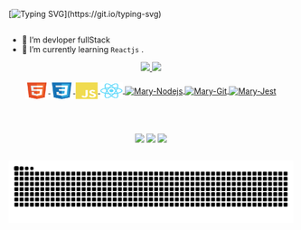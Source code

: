 

[![Typing SVG](https://readme-typing-svg.demolab.com?font=Fira+Code&weight=500&size=24&pause=1000&color=%237159c1?&random=false&width=435&lines=Hello%2C+World!)](https://git.io/typing-svg)


##

- 🔭 I’m devloper fullStack
- 🌱 I’m currently learning ` Reactjs ` .


<div align="center">
  <a href="https://github.com/mraphaely">
  <img height="180em" src="https://github-readme-stats.vercel.app/api?username=mraphaely&show_icons=true&theme=midnight-purple&include_all_commits=true&count_private=true"/>
  <img height="180em" src="https://github-readme-stats.vercel.app/api/top-langs/?username=mraphaely&layout=compact&langs_count=7&theme=midnight-purple"/>
</div>

<div style="display: inline_block" align="center"><br>
  <img align="center" alt="Mary-HTML" height="30" width="40" src="https://raw.githubusercontent.com/devicons/devicon/master/icons/html5/html5-original.svg">
  <img align="center" alt="Mary-CSS" height="30" width="40" src="https://raw.githubusercontent.com/devicons/devicon/master/icons/css3/css3-original.svg">
  <img align="center" alt="Mary-Js" height="30" width="40" src="https://raw.githubusercontent.com/devicons/devicon/master/icons/javascript/javascript-plain.svg">
  <img align="center" alt="Mary-React" height="30" width="40" src="https://raw.githubusercontent.com/devicons/devicon/master/icons/react/react-original.svg">
  <img align="center" alt="Mary-Nodejs" height="30" width="40" src="https://cdn.jsdelivr.net/gh/devicons/devicon/icons/nodejs/nodejs-original.svg">
  <img align="center" alt="Mary-Git" height="30" width="35" src="https://git-scm.com/images/logos/downloads/Git-Icon-1788C.png">
    <img align="center" alt="Mary-Jest" height="30" width="30" src="https://iconape.com/wp-content/png_logo_vector/jest-logo.png">
  
</div>

##

<div align="center"> 
  </br>
<!--   <a href="https://twitter.com/MaryanaRaphaely" target="_blank"><img src="https://img.shields.io/badge/Twitter-1DA1F2?style=for-the-badge&logo=twitter&logoColor=white" target="_blank"></a> -->

  <a href="https://instagram.com/mraphaely_" target="_blank"><img src="https://img.shields.io/badge/-Instagram-%23E4405F?style=for-the-badge&logo=instagram&logoColor=white" target="_blank"></a>
  <a href = "mailto:raphaelymaryana@gmail.com"><img src="https://img.shields.io/badge/-Gmail-%237159c1?style=for-the-badge&logo=gmail&logoColor=white" target="_blank"></a>
  <a href="https://www.linkedin.com/in/maryanaraphaely6870" target="_blank"><img src="https://img.shields.io/badge/-Linkedin-%230077B5?style=for-the-badge&logo=linkedin&logoColor=white" target="_blank"></a>

##

 <picture>
  <source media="(prefers-color-scheme: dark)" srcset="https://raw.githubusercontent.com/mraphaely/mraphaely/output/github-contribution-grid-snake-dark.svg">
  <source media="(prefers-color-scheme: light)" srcset="https://raw.githubusercontent.com/mraphaely/mraphaely/output/github-contribution-grid-snake.svg">
  <img alt="github contribution grid snake animation" src="https://raw.githubusercontent.com/mraphaely/mraphaely/output/github-contribution-grid-snake.svg">
</picture>
  
</div>

<!---
mraphaely/mraphaely is a ✨ special ✨ repository because its `README.md` (this file) appears on your GitHub profile.
You can click the Preview link to take a look at your changes.
--->
